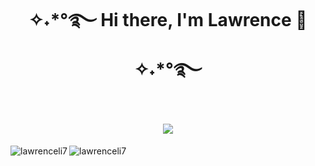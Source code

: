 <h1 align="center">✧˖*°࿐  Hi there, I'm Lawrence 👋 ✧˖*°࿐</h1> 

<h1 align="center">
 <img src="https://readme-typing-svg.herokuapp.com?color=45b787&lines=welcome+to+my+GitHub"> 
</h1>

<img align="left" src="https://github-readme-stats.vercel.app/api/top-langs?username=lawrenceli7&show_icons=true&locale=en&layout=compact" alt="lawrenceli7" />
<img align="center" src="https://github-readme-streak-stats.herokuapp.com/?user=lawrenceli7&" alt="lawrenceli7" />
<!--
**lawrenceli7/lawrenceli7** is a ✨ _special_ ✨ repository because its `README.md` (this file) appears on your GitHub profile.

Here are some ideas to get you started:

- 🔭 I’m currently working on ...
- 🌱 I’m currently learning ...
- 👯 I’m looking to collaborate on ...
- 🤔 I’m looking for help with ...
- 💬 Ask me about ...
- 📫 How to reach me: ...
- 😄 Pronouns: ...
- ⚡ Fun fact: ...
-->
